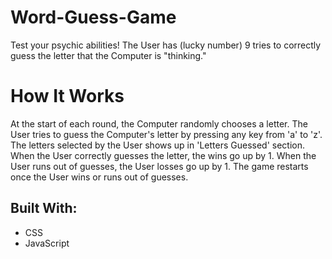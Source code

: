 # Word-Guess-Game

Test your psychic abilities! The User has (lucky number) 9 tries to correctly guess the letter that the Computer is "thinking."

# How It Works

At the start of each round, the Computer randomly chooses a letter. The User tries to guess the Computer's letter by pressing any key from 'a' to 'z'. The letters selected by the User shows up in 'Letters Guessed' section. When the User correctly guesses the letter, the wins go up by 1. When the User runs out of guesses, the User losses go up by 1. The game restarts once the User wins or runs out of guesses.

## Built With:

- CSS
- JavaScript
